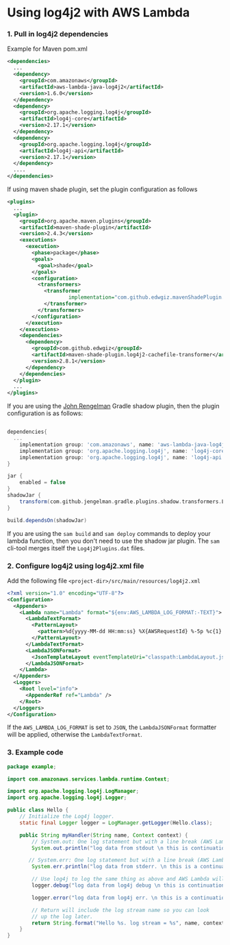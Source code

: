 # Using log4j2 with AWS Lambda

### 1. Pull in log4j2 dependencies

Example for Maven pom.xml

```xml
<dependencies>
  ...
  <dependency>
    <groupId>com.amazonaws</groupId>
    <artifactId>aws-lambda-java-log4j2</artifactId>
    <version>1.6.0</version>
  </dependency>
  <dependency>
    <groupId>org.apache.logging.log4j</groupId>
    <artifactId>log4j-core</artifactId>
    <version>2.17.1</version>
  </dependency>
  <dependency>
    <groupId>org.apache.logging.log4j</groupId>
    <artifactId>log4j-api</artifactId>
    <version>2.17.1</version>
  </dependency>
  ....
</dependencies>
```

If using maven shade plugin, set the plugin configuration as follows

```xml
<plugins>
  ...
  <plugin>
    <groupId>org.apache.maven.plugins</groupId>
    <artifactId>maven-shade-plugin</artifactId>
    <version>2.4.3</version>
    <executions>
      <execution>
        <phase>package</phase>
        <goals>
          <goal>shade</goal>
        </goals>
        <configuration>
          <transformers>
            <transformer
                    implementation="com.github.edwgiz.mavenShadePlugin.log4j2CacheTransformer.PluginsCacheFileTransformer">
            </transformer>
          </transformers>
        </configuration>
      </execution>
    </executions>
    <dependencies>
      <dependency>
        <groupId>com.github.edwgiz</groupId>
        <artifactId>maven-shade-plugin.log4j2-cachefile-transformer</artifactId>
        <version>2.8.1</version>
      </dependency>
    </dependencies>
  </plugin>
  ...
</plugins>
```

If you are using the [John Rengelman](https://github.com/johnrengelman/shadow) Gradle shadow plugin, then the plugin configuration is as follows:

```groovy

dependencies{
  ...
    implementation group: 'com.amazonaws', name: 'aws-lambda-java-log4j2', version: '1.6.0'
    implementation group: 'org.apache.logging.log4j', name: 'log4j-core', version: log4jVersion
    implementation group: 'org.apache.logging.log4j', name: 'log4j-api', version: log4jVersion
}

jar {
    enabled = false
}
shadowJar {
    transform(com.github.jengelman.gradle.plugins.shadow.transformers.Log4j2PluginsCacheFileTransformer)
}

build.dependsOn(shadowJar)

```

If you are using the `sam build` and `sam deploy` commands to deploy your lambda function, then you don't
need to use the shadow jar plugin. The `sam` cli-tool merges itself the `Log4j2Plugins.dat`
files.

### 2. Configure log4j2 using log4j2.xml file

Add the following file `<project-dir>/src/main/resources/log4j2.xml`

```xml
<?xml version="1.0" encoding="UTF-8"?>
<Configuration>
  <Appenders>
    <Lambda name="Lambda" format="${env:AWS_LAMBDA_LOG_FORMAT:-TEXT}">
      <LambdaTextFormat>
        <PatternLayout>
          <pattern>%d{yyyy-MM-dd HH:mm:ss} %X{AWSRequestId} %-5p %c{1}:%L - %m%n</pattern>
        </PatternLayout>
      </LambdaTextFormat>
      <LambdaJSONFormat>
        <JsonTemplateLayout eventTemplateUri="classpath:LambdaLayout.json" />
      </LambdaJSONFormat>
    </Lambda>
  </Appenders>
  <Loggers>
    <Root level="info">
      <AppenderRef ref="Lambda" />
    </Root>
  </Loggers>
</Configuration>
```

If the `AWS_LAMBDA_LOG_FORMAT` is set to `JSON`, the `LambdaJSONFormat` formatter will be applied, otherwise the `LambdaTextFormat`.

### 3. Example code

```java
package example;

import com.amazonaws.services.lambda.runtime.Context;

import org.apache.logging.log4j.LogManager;
import org.apache.logging.log4j.Logger;

public class Hello {
    // Initialize the Log4j logger.
    static final Logger logger = LogManager.getLogger(Hello.class);

    public String myHandler(String name, Context context) {
        // System.out: One log statement but with a line break (AWS Lambda writes two events to CloudWatch).
        System.out.println("log data from stdout \n this is continuation of system.out");

       // System.err: One log statement but with a line break (AWS Lambda writes two events to CloudWatch).
        System.err.println("log data from stderr. \n this is a continuation of system.err");

        // Use log4j to log the same thing as above and AWS Lambda will log only one event in CloudWatch.
        logger.debug("log data from log4j debug \n this is continuation of log4j debug");

        logger.error("log data from log4j err. \n this is a continuation of log4j.err");

        // Return will include the log stream name so you can look
        // up the log later.
        return String.format("Hello %s. log stream = %s", name, context.getLogStreamName());
    }
}
```
